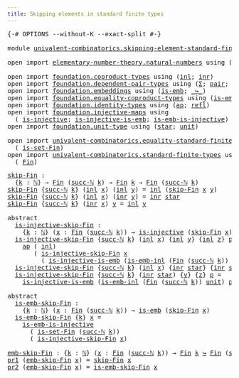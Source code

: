 ```yaml
---
title: Skipping elements in standard finite types
---
```


<pre class="Agda"><a id="68" class="Symbol">{-#</a> <a id="72" class="Keyword">OPTIONS</a> <a id="80" class="Pragma">--without-K</a> <a id="92" class="Pragma">--exact-split</a> <a id="106" class="Symbol">#-}</a>

<a id="111" class="Keyword">module</a> <a id="118" href="univalent-combinatorics.skipping-element-standard-finite-types.html" class="Module">univalent-combinatorics.skipping-element-standard-finite-types</a> <a id="181" class="Keyword">where</a>

<a id="188" class="Keyword">open</a> <a id="193" class="Keyword">import</a> <a id="200" href="elementary-number-theory.natural-numbers.html" class="Module">elementary-number-theory.natural-numbers</a> <a id="241" class="Keyword">using</a> <a id="247" class="Symbol">(</a><a id="248" href="elementary-number-theory.natural-numbers.html#1444" class="Datatype">ℕ</a><a id="249" class="Symbol">;</a> <a id="251" href="elementary-number-theory.natural-numbers.html#1465" class="InductiveConstructor">zero-ℕ</a><a id="257" class="Symbol">;</a> <a id="259" href="elementary-number-theory.natural-numbers.html#1478" class="InductiveConstructor">succ-ℕ</a><a id="265" class="Symbol">)</a>

<a id="268" class="Keyword">open</a> <a id="273" class="Keyword">import</a> <a id="280" href="foundation.coproduct-types.html" class="Module">foundation.coproduct-types</a> <a id="307" class="Keyword">using</a> <a id="313" class="Symbol">(</a><a id="314" href="foundation.coproduct-types.html#1239" class="InductiveConstructor">inl</a><a id="317" class="Symbol">;</a> <a id="319" href="foundation.coproduct-types.html#1262" class="InductiveConstructor">inr</a><a id="322" class="Symbol">)</a>
<a id="324" class="Keyword">open</a> <a id="329" class="Keyword">import</a> <a id="336" href="foundation.dependent-pair-types.html" class="Module">foundation.dependent-pair-types</a> <a id="368" class="Keyword">using</a> <a id="374" class="Symbol">(</a><a id="375" href="foundation-core.dependent-pair-types.html#502" class="Record">Σ</a><a id="376" class="Symbol">;</a> <a id="378" href="foundation-core.dependent-pair-types.html#575" class="InductiveConstructor">pair</a><a id="382" class="Symbol">;</a> <a id="384" href="foundation-core.dependent-pair-types.html#592" class="Field">pr1</a><a id="387" class="Symbol">;</a> <a id="389" href="foundation-core.dependent-pair-types.html#604" class="Field">pr2</a><a id="392" class="Symbol">)</a>
<a id="394" class="Keyword">open</a> <a id="399" class="Keyword">import</a> <a id="406" href="foundation.embeddings.html" class="Module">foundation.embeddings</a> <a id="428" class="Keyword">using</a> <a id="434" class="Symbol">(</a><a id="435" href="foundation-core.embeddings.html#980" class="Function">is-emb</a><a id="441" class="Symbol">;</a> <a id="443" href="foundation-core.embeddings.html#1062" class="Function Operator">_↪_</a><a id="446" class="Symbol">)</a>
<a id="448" class="Keyword">open</a> <a id="453" class="Keyword">import</a> <a id="460" href="foundation.equality-coproduct-types.html" class="Module">foundation.equality-coproduct-types</a> <a id="496" class="Keyword">using</a> <a id="502" class="Symbol">(</a><a id="503" href="foundation.equality-coproduct-types.html#8465" class="Function">is-emb-inl</a><a id="513" class="Symbol">)</a>
<a id="515" class="Keyword">open</a> <a id="520" class="Keyword">import</a> <a id="527" href="foundation.identity-types.html" class="Module">foundation.identity-types</a> <a id="553" class="Keyword">using</a> <a id="559" class="Symbol">(</a><a id="560" href="foundation-core.identity-types.html#2853" class="Function">ap</a><a id="562" class="Symbol">;</a> <a id="564" href="foundation-core.identity-types.html#694" class="InductiveConstructor">refl</a><a id="568" class="Symbol">)</a>
<a id="570" class="Keyword">open</a> <a id="575" class="Keyword">import</a> <a id="582" href="foundation.injective-maps.html" class="Module">foundation.injective-maps</a> <a id="608" class="Keyword">using</a>
  <a id="616" class="Symbol">(</a> <a id="618" href="foundation.injective-maps.html#1295" class="Function">is-injective</a><a id="630" class="Symbol">;</a> <a id="632" href="foundation.injective-maps.html#3649" class="Function">is-injective-is-emb</a><a id="651" class="Symbol">;</a> <a id="653" href="foundation.injective-maps.html#4595" class="Function">is-emb-is-injective</a><a id="672" class="Symbol">)</a>
<a id="674" class="Keyword">open</a> <a id="679" class="Keyword">import</a> <a id="686" href="foundation.unit-type.html" class="Module">foundation.unit-type</a> <a id="707" class="Keyword">using</a> <a id="713" class="Symbol">(</a><a id="714" href="foundation.unit-type.html#999" class="InductiveConstructor">star</a><a id="718" class="Symbol">;</a> <a id="720" href="foundation.unit-type.html#975" class="Datatype">unit</a><a id="724" class="Symbol">)</a>

<a id="727" class="Keyword">open</a> <a id="732" class="Keyword">import</a> <a id="739" href="univalent-combinatorics.equality-standard-finite-types.html" class="Module">univalent-combinatorics.equality-standard-finite-types</a> <a id="794" class="Keyword">using</a>
  <a id="802" class="Symbol">(</a> <a id="804" href="univalent-combinatorics.equality-standard-finite-types.html#3633" class="Function">is-set-Fin</a><a id="814" class="Symbol">)</a>
<a id="816" class="Keyword">open</a> <a id="821" class="Keyword">import</a> <a id="828" href="univalent-combinatorics.standard-finite-types.html" class="Module">univalent-combinatorics.standard-finite-types</a> <a id="874" class="Keyword">using</a>
  <a id="882" class="Symbol">(</a> <a id="884" href="univalent-combinatorics.standard-finite-types.html#2085" class="Function">Fin</a><a id="887" class="Symbol">)</a>
</pre>
<pre class="Agda"><a id="skip-Fin"></a><a id="902" href="univalent-combinatorics.skipping-element-standard-finite-types.html#902" class="Function">skip-Fin</a> <a id="911" class="Symbol">:</a>
  <a id="915" class="Symbol">{</a><a id="916" href="univalent-combinatorics.skipping-element-standard-finite-types.html#916" class="Bound">k</a> <a id="918" class="Symbol">:</a> <a id="920" href="elementary-number-theory.natural-numbers.html#1444" class="Datatype">ℕ</a><a id="921" class="Symbol">}</a> <a id="923" class="Symbol">→</a> <a id="925" href="univalent-combinatorics.standard-finite-types.html#2085" class="Function">Fin</a> <a id="929" class="Symbol">(</a><a id="930" href="elementary-number-theory.natural-numbers.html#1478" class="InductiveConstructor">succ-ℕ</a> <a id="937" href="univalent-combinatorics.skipping-element-standard-finite-types.html#916" class="Bound">k</a><a id="938" class="Symbol">)</a> <a id="940" class="Symbol">→</a> <a id="942" href="univalent-combinatorics.standard-finite-types.html#2085" class="Function">Fin</a> <a id="946" href="univalent-combinatorics.skipping-element-standard-finite-types.html#916" class="Bound">k</a> <a id="948" class="Symbol">→</a> <a id="950" href="univalent-combinatorics.standard-finite-types.html#2085" class="Function">Fin</a> <a id="954" class="Symbol">(</a><a id="955" href="elementary-number-theory.natural-numbers.html#1478" class="InductiveConstructor">succ-ℕ</a> <a id="962" href="univalent-combinatorics.skipping-element-standard-finite-types.html#916" class="Bound">k</a><a id="963" class="Symbol">)</a>
<a id="965" href="univalent-combinatorics.skipping-element-standard-finite-types.html#902" class="Function">skip-Fin</a> <a id="974" class="Symbol">{</a><a id="975" href="elementary-number-theory.natural-numbers.html#1478" class="InductiveConstructor">succ-ℕ</a> <a id="982" href="univalent-combinatorics.skipping-element-standard-finite-types.html#982" class="Bound">k</a><a id="983" class="Symbol">}</a> <a id="985" class="Symbol">(</a><a id="986" href="foundation.coproduct-types.html#1239" class="InductiveConstructor">inl</a> <a id="990" href="univalent-combinatorics.skipping-element-standard-finite-types.html#990" class="Bound">x</a><a id="991" class="Symbol">)</a> <a id="993" class="Symbol">(</a><a id="994" href="foundation.coproduct-types.html#1239" class="InductiveConstructor">inl</a> <a id="998" href="univalent-combinatorics.skipping-element-standard-finite-types.html#998" class="Bound">y</a><a id="999" class="Symbol">)</a> <a id="1001" class="Symbol">=</a> <a id="1003" href="foundation.coproduct-types.html#1239" class="InductiveConstructor">inl</a> <a id="1007" class="Symbol">(</a><a id="1008" href="univalent-combinatorics.skipping-element-standard-finite-types.html#902" class="Function">skip-Fin</a> <a id="1017" href="univalent-combinatorics.skipping-element-standard-finite-types.html#990" class="Bound">x</a> <a id="1019" href="univalent-combinatorics.skipping-element-standard-finite-types.html#998" class="Bound">y</a><a id="1020" class="Symbol">)</a>
<a id="1022" href="univalent-combinatorics.skipping-element-standard-finite-types.html#902" class="Function">skip-Fin</a> <a id="1031" class="Symbol">{</a><a id="1032" href="elementary-number-theory.natural-numbers.html#1478" class="InductiveConstructor">succ-ℕ</a> <a id="1039" href="univalent-combinatorics.skipping-element-standard-finite-types.html#1039" class="Bound">k</a><a id="1040" class="Symbol">}</a> <a id="1042" class="Symbol">(</a><a id="1043" href="foundation.coproduct-types.html#1239" class="InductiveConstructor">inl</a> <a id="1047" href="univalent-combinatorics.skipping-element-standard-finite-types.html#1047" class="Bound">x</a><a id="1048" class="Symbol">)</a> <a id="1050" class="Symbol">(</a><a id="1051" href="foundation.coproduct-types.html#1262" class="InductiveConstructor">inr</a> <a id="1055" href="univalent-combinatorics.skipping-element-standard-finite-types.html#1055" class="Bound">y</a><a id="1056" class="Symbol">)</a> <a id="1058" class="Symbol">=</a> <a id="1060" href="foundation.coproduct-types.html#1262" class="InductiveConstructor">inr</a> <a id="1064" href="foundation.unit-type.html#999" class="InductiveConstructor">star</a>
<a id="1069" href="univalent-combinatorics.skipping-element-standard-finite-types.html#902" class="Function">skip-Fin</a> <a id="1078" class="Symbol">{</a><a id="1079" href="elementary-number-theory.natural-numbers.html#1478" class="InductiveConstructor">succ-ℕ</a> <a id="1086" href="univalent-combinatorics.skipping-element-standard-finite-types.html#1086" class="Bound">k</a><a id="1087" class="Symbol">}</a> <a id="1089" class="Symbol">(</a><a id="1090" href="foundation.coproduct-types.html#1262" class="InductiveConstructor">inr</a> <a id="1094" href="univalent-combinatorics.skipping-element-standard-finite-types.html#1094" class="Bound">x</a><a id="1095" class="Symbol">)</a> <a id="1097" href="univalent-combinatorics.skipping-element-standard-finite-types.html#1097" class="Bound">y</a> <a id="1099" class="Symbol">=</a> <a id="1101" href="foundation.coproduct-types.html#1239" class="InductiveConstructor">inl</a> <a id="1105" href="univalent-combinatorics.skipping-element-standard-finite-types.html#1097" class="Bound">y</a>

<a id="1108" class="Keyword">abstract</a>
  <a id="is-injective-skip-Fin"></a><a id="1119" href="univalent-combinatorics.skipping-element-standard-finite-types.html#1119" class="Function">is-injective-skip-Fin</a> <a id="1141" class="Symbol">:</a>
    <a id="1147" class="Symbol">{</a><a id="1148" href="univalent-combinatorics.skipping-element-standard-finite-types.html#1148" class="Bound">k</a> <a id="1150" class="Symbol">:</a> <a id="1152" href="elementary-number-theory.natural-numbers.html#1444" class="Datatype">ℕ</a><a id="1153" class="Symbol">}</a> <a id="1155" class="Symbol">(</a><a id="1156" href="univalent-combinatorics.skipping-element-standard-finite-types.html#1156" class="Bound">x</a> <a id="1158" class="Symbol">:</a> <a id="1160" href="univalent-combinatorics.standard-finite-types.html#2085" class="Function">Fin</a> <a id="1164" class="Symbol">(</a><a id="1165" href="elementary-number-theory.natural-numbers.html#1478" class="InductiveConstructor">succ-ℕ</a> <a id="1172" href="univalent-combinatorics.skipping-element-standard-finite-types.html#1148" class="Bound">k</a><a id="1173" class="Symbol">))</a> <a id="1176" class="Symbol">→</a> <a id="1178" href="foundation.injective-maps.html#1295" class="Function">is-injective</a> <a id="1191" class="Symbol">(</a><a id="1192" href="univalent-combinatorics.skipping-element-standard-finite-types.html#902" class="Function">skip-Fin</a> <a id="1201" href="univalent-combinatorics.skipping-element-standard-finite-types.html#1156" class="Bound">x</a><a id="1202" class="Symbol">)</a>
  <a id="1206" href="univalent-combinatorics.skipping-element-standard-finite-types.html#1119" class="Function">is-injective-skip-Fin</a> <a id="1228" class="Symbol">{</a><a id="1229" href="elementary-number-theory.natural-numbers.html#1478" class="InductiveConstructor">succ-ℕ</a> <a id="1236" href="univalent-combinatorics.skipping-element-standard-finite-types.html#1236" class="Bound">k</a><a id="1237" class="Symbol">}</a> <a id="1239" class="Symbol">(</a><a id="1240" href="foundation.coproduct-types.html#1239" class="InductiveConstructor">inl</a> <a id="1244" href="univalent-combinatorics.skipping-element-standard-finite-types.html#1244" class="Bound">x</a><a id="1245" class="Symbol">)</a> <a id="1247" class="Symbol">{</a><a id="1248" href="foundation.coproduct-types.html#1239" class="InductiveConstructor">inl</a> <a id="1252" href="univalent-combinatorics.skipping-element-standard-finite-types.html#1252" class="Bound">y</a><a id="1253" class="Symbol">}</a> <a id="1255" class="Symbol">{</a><a id="1256" href="foundation.coproduct-types.html#1239" class="InductiveConstructor">inl</a> <a id="1260" href="univalent-combinatorics.skipping-element-standard-finite-types.html#1260" class="Bound">z</a><a id="1261" class="Symbol">}</a> <a id="1263" href="univalent-combinatorics.skipping-element-standard-finite-types.html#1263" class="Bound">p</a> <a id="1265" class="Symbol">=</a>
    <a id="1271" href="foundation-core.identity-types.html#2853" class="Function">ap</a> <a id="1274" class="Symbol">(</a> <a id="1276" href="foundation.coproduct-types.html#1239" class="InductiveConstructor">inl</a><a id="1279" class="Symbol">)</a>
       <a id="1288" class="Symbol">(</a> <a id="1290" href="univalent-combinatorics.skipping-element-standard-finite-types.html#1119" class="Function">is-injective-skip-Fin</a> <a id="1312" href="univalent-combinatorics.skipping-element-standard-finite-types.html#1244" class="Bound">x</a>
         <a id="1323" class="Symbol">(</a> <a id="1325" href="foundation.injective-maps.html#3649" class="Function">is-injective-is-emb</a> <a id="1345" class="Symbol">(</a><a id="1346" href="foundation.equality-coproduct-types.html#8465" class="Function">is-emb-inl</a> <a id="1357" class="Symbol">(</a><a id="1358" href="univalent-combinatorics.standard-finite-types.html#2085" class="Function">Fin</a> <a id="1362" class="Symbol">(</a><a id="1363" href="elementary-number-theory.natural-numbers.html#1478" class="InductiveConstructor">succ-ℕ</a> <a id="1370" href="univalent-combinatorics.skipping-element-standard-finite-types.html#1236" class="Bound">k</a><a id="1371" class="Symbol">))</a> <a id="1374" href="foundation.unit-type.html#975" class="Datatype">unit</a><a id="1378" class="Symbol">)</a> <a id="1380" href="univalent-combinatorics.skipping-element-standard-finite-types.html#1263" class="Bound">p</a><a id="1381" class="Symbol">))</a>
  <a id="1386" href="univalent-combinatorics.skipping-element-standard-finite-types.html#1119" class="Function">is-injective-skip-Fin</a> <a id="1408" class="Symbol">{</a><a id="1409" href="elementary-number-theory.natural-numbers.html#1478" class="InductiveConstructor">succ-ℕ</a> <a id="1416" href="univalent-combinatorics.skipping-element-standard-finite-types.html#1416" class="Bound">k</a><a id="1417" class="Symbol">}</a> <a id="1419" class="Symbol">(</a><a id="1420" href="foundation.coproduct-types.html#1239" class="InductiveConstructor">inl</a> <a id="1424" href="univalent-combinatorics.skipping-element-standard-finite-types.html#1424" class="Bound">x</a><a id="1425" class="Symbol">)</a> <a id="1427" class="Symbol">{</a><a id="1428" href="foundation.coproduct-types.html#1262" class="InductiveConstructor">inr</a> <a id="1432" href="foundation.unit-type.html#999" class="InductiveConstructor">star</a><a id="1436" class="Symbol">}</a> <a id="1438" class="Symbol">{</a><a id="1439" href="foundation.coproduct-types.html#1262" class="InductiveConstructor">inr</a> <a id="1443" href="foundation.unit-type.html#999" class="InductiveConstructor">star</a><a id="1447" class="Symbol">}</a> <a id="1449" href="univalent-combinatorics.skipping-element-standard-finite-types.html#1449" class="Bound">p</a> <a id="1451" class="Symbol">=</a> <a id="1453" href="foundation-core.identity-types.html#694" class="InductiveConstructor">refl</a>
  <a id="1460" href="univalent-combinatorics.skipping-element-standard-finite-types.html#1119" class="Function">is-injective-skip-Fin</a> <a id="1482" class="Symbol">{</a><a id="1483" href="elementary-number-theory.natural-numbers.html#1478" class="InductiveConstructor">succ-ℕ</a> <a id="1490" href="univalent-combinatorics.skipping-element-standard-finite-types.html#1490" class="Bound">k</a><a id="1491" class="Symbol">}</a> <a id="1493" class="Symbol">(</a><a id="1494" href="foundation.coproduct-types.html#1262" class="InductiveConstructor">inr</a> <a id="1498" href="foundation.unit-type.html#999" class="InductiveConstructor">star</a><a id="1502" class="Symbol">)</a> <a id="1504" class="Symbol">{</a><a id="1505" href="univalent-combinatorics.skipping-element-standard-finite-types.html#1505" class="Bound">y</a><a id="1506" class="Symbol">}</a> <a id="1508" class="Symbol">{</a><a id="1509" href="univalent-combinatorics.skipping-element-standard-finite-types.html#1509" class="Bound">z</a><a id="1510" class="Symbol">}</a> <a id="1512" href="univalent-combinatorics.skipping-element-standard-finite-types.html#1512" class="Bound">p</a> <a id="1514" class="Symbol">=</a>
    <a id="1520" href="foundation.injective-maps.html#3649" class="Function">is-injective-is-emb</a> <a id="1540" class="Symbol">(</a><a id="1541" href="foundation.equality-coproduct-types.html#8465" class="Function">is-emb-inl</a> <a id="1552" class="Symbol">(</a><a id="1553" href="univalent-combinatorics.standard-finite-types.html#2085" class="Function">Fin</a> <a id="1557" class="Symbol">(</a><a id="1558" href="elementary-number-theory.natural-numbers.html#1478" class="InductiveConstructor">succ-ℕ</a> <a id="1565" href="univalent-combinatorics.skipping-element-standard-finite-types.html#1490" class="Bound">k</a><a id="1566" class="Symbol">))</a> <a id="1569" href="foundation.unit-type.html#975" class="Datatype">unit</a><a id="1573" class="Symbol">)</a> <a id="1575" href="univalent-combinatorics.skipping-element-standard-finite-types.html#1512" class="Bound">p</a>

<a id="1578" class="Keyword">abstract</a>
  <a id="is-emb-skip-Fin"></a><a id="1589" href="univalent-combinatorics.skipping-element-standard-finite-types.html#1589" class="Function">is-emb-skip-Fin</a> <a id="1605" class="Symbol">:</a>
    <a id="1611" class="Symbol">{</a><a id="1612" href="univalent-combinatorics.skipping-element-standard-finite-types.html#1612" class="Bound">k</a> <a id="1614" class="Symbol">:</a> <a id="1616" href="elementary-number-theory.natural-numbers.html#1444" class="Datatype">ℕ</a><a id="1617" class="Symbol">}</a> <a id="1619" class="Symbol">(</a><a id="1620" href="univalent-combinatorics.skipping-element-standard-finite-types.html#1620" class="Bound">x</a> <a id="1622" class="Symbol">:</a> <a id="1624" href="univalent-combinatorics.standard-finite-types.html#2085" class="Function">Fin</a> <a id="1628" class="Symbol">(</a><a id="1629" href="elementary-number-theory.natural-numbers.html#1478" class="InductiveConstructor">succ-ℕ</a> <a id="1636" href="univalent-combinatorics.skipping-element-standard-finite-types.html#1612" class="Bound">k</a><a id="1637" class="Symbol">))</a> <a id="1640" class="Symbol">→</a> <a id="1642" href="foundation-core.embeddings.html#980" class="Function">is-emb</a> <a id="1649" class="Symbol">(</a><a id="1650" href="univalent-combinatorics.skipping-element-standard-finite-types.html#902" class="Function">skip-Fin</a> <a id="1659" href="univalent-combinatorics.skipping-element-standard-finite-types.html#1620" class="Bound">x</a><a id="1660" class="Symbol">)</a>
  <a id="1664" href="univalent-combinatorics.skipping-element-standard-finite-types.html#1589" class="Function">is-emb-skip-Fin</a> <a id="1680" class="Symbol">{</a><a id="1681" href="univalent-combinatorics.skipping-element-standard-finite-types.html#1681" class="Bound">k</a><a id="1682" class="Symbol">}</a> <a id="1684" href="univalent-combinatorics.skipping-element-standard-finite-types.html#1684" class="Bound">x</a> <a id="1686" class="Symbol">=</a>
    <a id="1692" href="foundation.injective-maps.html#4595" class="Function">is-emb-is-injective</a>
      <a id="1718" class="Symbol">(</a> <a id="1720" href="univalent-combinatorics.equality-standard-finite-types.html#3633" class="Function">is-set-Fin</a> <a id="1731" class="Symbol">(</a><a id="1732" href="elementary-number-theory.natural-numbers.html#1478" class="InductiveConstructor">succ-ℕ</a> <a id="1739" href="univalent-combinatorics.skipping-element-standard-finite-types.html#1681" class="Bound">k</a><a id="1740" class="Symbol">))</a>
      <a id="1749" class="Symbol">(</a> <a id="1751" href="univalent-combinatorics.skipping-element-standard-finite-types.html#1119" class="Function">is-injective-skip-Fin</a> <a id="1773" href="univalent-combinatorics.skipping-element-standard-finite-types.html#1684" class="Bound">x</a><a id="1774" class="Symbol">)</a>

<a id="emb-skip-Fin"></a><a id="1777" href="univalent-combinatorics.skipping-element-standard-finite-types.html#1777" class="Function">emb-skip-Fin</a> <a id="1790" class="Symbol">:</a> <a id="1792" class="Symbol">{</a><a id="1793" href="univalent-combinatorics.skipping-element-standard-finite-types.html#1793" class="Bound">k</a> <a id="1795" class="Symbol">:</a> <a id="1797" href="elementary-number-theory.natural-numbers.html#1444" class="Datatype">ℕ</a><a id="1798" class="Symbol">}</a> <a id="1800" class="Symbol">(</a><a id="1801" href="univalent-combinatorics.skipping-element-standard-finite-types.html#1801" class="Bound">x</a> <a id="1803" class="Symbol">:</a> <a id="1805" href="univalent-combinatorics.standard-finite-types.html#2085" class="Function">Fin</a> <a id="1809" class="Symbol">(</a><a id="1810" href="elementary-number-theory.natural-numbers.html#1478" class="InductiveConstructor">succ-ℕ</a> <a id="1817" href="univalent-combinatorics.skipping-element-standard-finite-types.html#1793" class="Bound">k</a><a id="1818" class="Symbol">))</a> <a id="1821" class="Symbol">→</a> <a id="1823" href="univalent-combinatorics.standard-finite-types.html#2085" class="Function">Fin</a> <a id="1827" href="univalent-combinatorics.skipping-element-standard-finite-types.html#1793" class="Bound">k</a> <a id="1829" href="foundation-core.embeddings.html#1062" class="Function Operator">↪</a> <a id="1831" href="univalent-combinatorics.standard-finite-types.html#2085" class="Function">Fin</a> <a id="1835" class="Symbol">(</a><a id="1836" href="elementary-number-theory.natural-numbers.html#1478" class="InductiveConstructor">succ-ℕ</a> <a id="1843" href="univalent-combinatorics.skipping-element-standard-finite-types.html#1793" class="Bound">k</a><a id="1844" class="Symbol">)</a>
<a id="1846" href="foundation-core.dependent-pair-types.html#592" class="Field">pr1</a> <a id="1850" class="Symbol">(</a><a id="1851" href="univalent-combinatorics.skipping-element-standard-finite-types.html#1777" class="Function">emb-skip-Fin</a> <a id="1864" href="univalent-combinatorics.skipping-element-standard-finite-types.html#1864" class="Bound">x</a><a id="1865" class="Symbol">)</a> <a id="1867" class="Symbol">=</a> <a id="1869" href="univalent-combinatorics.skipping-element-standard-finite-types.html#902" class="Function">skip-Fin</a> <a id="1878" href="univalent-combinatorics.skipping-element-standard-finite-types.html#1864" class="Bound">x</a>
<a id="1880" href="foundation-core.dependent-pair-types.html#604" class="Field">pr2</a> <a id="1884" class="Symbol">(</a><a id="1885" href="univalent-combinatorics.skipping-element-standard-finite-types.html#1777" class="Function">emb-skip-Fin</a> <a id="1898" href="univalent-combinatorics.skipping-element-standard-finite-types.html#1898" class="Bound">x</a><a id="1899" class="Symbol">)</a> <a id="1901" class="Symbol">=</a> <a id="1903" href="univalent-combinatorics.skipping-element-standard-finite-types.html#1589" class="Function">is-emb-skip-Fin</a> <a id="1919" href="univalent-combinatorics.skipping-element-standard-finite-types.html#1898" class="Bound">x</a>
</pre>